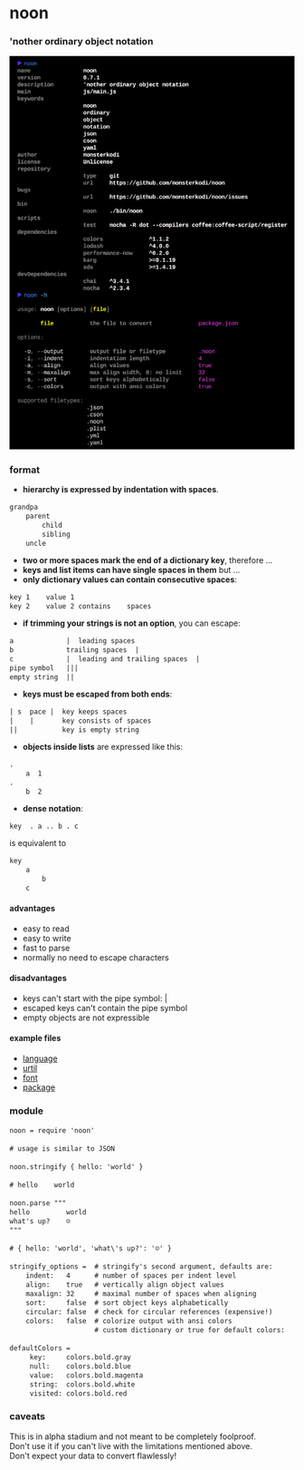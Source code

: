 # noon
### 'nother ordinary object notation

![noon](https://raw.githubusercontent.com/monsterkodi/noon/master/img/noon.png)

### format

- **hierarchy is expressed by indentation with spaces**.
```
grandpa
    parent
        child
        sibling
    uncle
```          
- **two or more spaces mark the end of a dictionary key**, therefore ...
- **keys and list items can have single spaces in them** but ...
- **only dictionary values can contain consecutive spaces**:
```
key 1    value 1
key 2    value 2 contains    spaces
```     
- **if trimming your strings is not an option**, you can escape:
```
a             |  leading spaces
b             trailing spaces  |
c             |  leading and trailing spaces  |
pipe symbol   |||
empty string  ||
```     
- **keys must be escaped from both ends**:
```
| s  pace |  key keeps spaces
|    |       key consists of spaces
||           key is empty string
```     
- **objects inside lists** are expressed like this:
```
.
    a  1
.
    b  2
```        
- **dense notation**:
```
key  . a .. b . c
```
  is equivalent to
```coffee-script
key
    a
        b
    c
```

#### advantages

- easy to read
- easy to write
- fast to parse 
- normally no need to escape characters

#### disadvantages
  
- keys can't start with the pipe symbol: |
- escaped keys can't contain the pipe symbol
- empty objects are not expressible

#### example files

* [language](https://github.com/monsterkodi/language-noon/blob/master/grammars/noon.noon)
* [urtil](https://github.com/monsterkodi/urtil/blob/gh-pages/examples/example)
* [font](https://github.com/monsterkodi/salter/blob/master/font.noon)
* [package](https://github.com/monsterkodi/noon/blob/master/package.noon)

### module

```coffee-script
noon = require 'noon'

# usage is similar to JSON 

noon.stringify { hello: 'world' }

# hello    world

noon.parse """
hello         world
what's up?    ☺
"""

# { hello: 'world', 'what\'s up?': '☺' }

stringify_options =  # stringify's second argument, defaults are: 
    indent:   4      # number of spaces per indent level
    align:    true   # vertically align object values
    maxalign: 32     # maximal number of spaces when aligning
    sort:     false  # sort object keys alphabetically
    circular: false  # check for circular references (expensive!)
    colors:   false  # colorize output with ansi colors
                     # custom dictionary or true for default colors:

defaultColors =
     key:     colors.bold.gray
     null:    colors.bold.blue
     value:   colors.bold.magenta
     string:  colors.bold.white
     visited: colors.bold.red

```

### caveats

This is in alpha stadium and not meant to be completely foolproof.  
Don't use it if you can't live with the limitations mentioned above.  
Don't expect your data to convert flawlessly!
